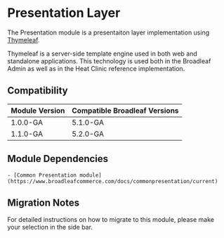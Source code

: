 # Presentation Layer

The Presentation module is a presentaiton layer implementation using [Thymeleaf](http://www.thymeleaf.org).

Thymeleaf is a server-side template engine used in both web and standalone applications.  This technology is used both in the Broadleaf Admin as well as in the Heat Clinic reference implementation.

## Compatibility

| Module Version               | Compatible Broadleaf Versions |
| :--------------------------- | :---------------------------- |
| 1.0.0-GA                     | 5.1.0-GA                      |
| 1.1.0-GA                     | 5.2.0-GA                      |

## Module Dependencies

    - [Common Presentation module](https://www.broadleafcommerce.com/docs/commonpresentation/current)

## Migration Notes

For detailed instructions on how to migrate to this module, please make your selection in the side bar.
